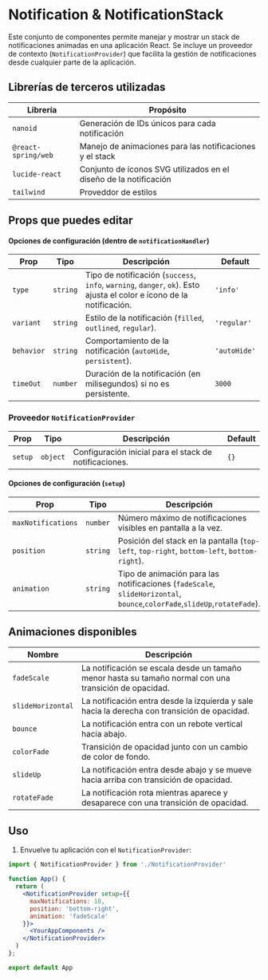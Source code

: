 # Notification & NotificationStack

Este conjunto de componentes permite manejar y mostrar un stack de notificaciones animadas en una aplicación React. Se incluye un proveedor de contexto (`NotificationProvider`) que facilita la gestión de notificaciones desde cualquier parte de la aplicación.

## Librerías de terceros utilizadas

| Librería            | Propósito                                                         |
| ------------------- | ----------------------------------------------------------------- |
| `nanoid`            | Generación de IDs únicos para cada notificación                   |
| `@react-spring/web` | Manejo de animaciones para las notificaciones y el stack          |
| `lucide-react`      | Conjunto de íconos SVG utilizados en el diseño de la notificación |
| `tailwind`          | Proveddor de estilos 

## Props que puedes editar

#### Opciones de configuración (dentro de `notificationHandler`)

| Prop         | Tipo      | Descripción                                                                                                    | Default     |
| ------------ | --------- | -------------------------------------------------------------------------------------------------------------- | ----------- |
| `type`       | `string`  | Tipo de notificación (`success`, `info`, `warning`, `danger`, `ok`). Esto ajusta el color e ícono de la notificación. | `'info'`    |
| `variant`    | `string`  | Estilo de la notificación (`filled`, `outlined`, `regular`).                                                   | `'regular'` |
| `behavior`   | `string`  | Comportamiento de la notificación (`autoHide`, `persistent`).                                                | `'autoHide'` |
| `timeOut`    | `number`  | Duración de la notificación (en milisegundos) si no es persistente.                                          | `3000`      |



### Proveedor `NotificationProvider`

| Prop    | Tipo     | Descripción                                            | Default |
| ------- | -------- | ------------------------------------------------------ | ------- |
| `setup` | `object` | Configuración inicial para el stack de notificaciones. | `{}`    |

#### Opciones de configuración (`setup`)

| Prop               | Tipo     | Descripción                                                                                 | Default          |
| ------------------ | -------- | ------------------------------------------------------------------------------------------- | ---------------- |
| `maxNotifications` | `number` | Número máximo de notificaciones visibles en pantalla a la vez.                              | `3`              |
| `position`         | `string` | Posición del stack en la pantalla (`top-left`, `top-right`, `bottom-left`, `bottom-right`). | `'bottom-right'` |
| `animation`        | `string` | Tipo de animación para las notificaciones (`fadeScale`, `slideHorizontal`, `bounce`,`colorFade`,`slideUp`,`rotateFade`).             | `'fadeScale'`    |

## Animaciones disponibles

| Nombre            | Descripción                                                                                            |
| ----------------- | ------------------------------------------------------------------------------------------------------ |
| `fadeScale`       | La notificación se escala desde un tamaño menor hasta su tamaño normal con una transición de opacidad. |
| `slideHorizontal` | La notificación entra desde la izquierda y sale hacia la derecha con transición de opacidad.           |
| `bounce`          | La notificación entra con un rebote vertical hacia abajo.                                              |
| `colorFade`       | Transición de opacidad junto con un cambio de color de fondo.                                          |
| `slideUp`         | La notificación entra desde abajo y se mueve hacia arriba con transición de opacidad.                  |
| `rotateFade`      | La notificación rota mientras aparece y desaparece con una transición de opacidad.                     |

## Uso

1. Envuelve tu aplicación con el `NotificationProvider`:

```jsx
import { NotificationProvider } from './NotificationProvider'

function App() {
  return (
    <NotificationProvider setup={{
      maxNotifications: 10,
      position: 'bottom-right',
      animation: 'fadeScale'
    }}>
      <YourAppComponents />
    </NotificationProvider>
  )
};

export default App
